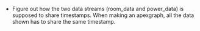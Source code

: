 * Figure out how the two data streams (room_data and power_data) is supposed to share timestamps. When making an apexgraph, all the data shown has to share the same timestamp.
